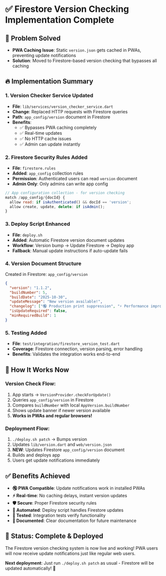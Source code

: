 # ✅ Firestore Version Checking Implementation Complete

## 🎯 **Problem Solved**
- **PWA Caching Issue**: Static `version.json` gets cached in PWAs, preventing update notifications
- **Solution**: Moved to Firestore-based version checking that bypasses all caching

## 🔥 **Implementation Summary**

### **1. Version Checker Service Updated**
- **File**: `lib/services/version_checker_service.dart`
- **Change**: Replaced HTTP requests with Firestore queries
- **Path**: `app_config/version` document in Firestore
- **Benefits**: 
  - ✅ Bypasses PWA caching completely
  - ✅ Real-time updates
  - ✅ No HTTP cache issues
  - ✅ Admin can update instantly

### **2. Firestore Security Rules Added**
- **File**: `firestore.rules`
- **Added**: `app_config` collection rules
- **Permission**: Authenticated users can read `version` document
- **Admin Only**: Only admins can write app config

```javascript
// App configuration collection - for version checking
match /app_config/{docId} {
  allow read: if isAuthenticated() && docId == 'version';
  allow create, update, delete: if isAdmin();
}
```

### **3. Deploy Script Enhanced**
- **File**: `deploy.sh`
- **Added**: Automatic Firestore version document updates
- **Workflow**: Version bump → Update Firestore → Deploy app
- **Fallback**: Manual update instructions if auto-update fails

### **4. Version Document Structure**
Created in Firestore: `app_config/version`

```json
{
  "version": "1.1.2",
  "buildNumber": 5,
  "buildDate": "2025-10-30",
  "updateMessage": "New version available!",
  "changelog": ["🔇 Production print suppression", "⚡ Performance improvements"],
  "isUpdateRequired": false,
  "minRequiredBuild": 1
}
```

### **5. Testing Added**
- **File**: `test/integration/firestore_version_test.dart`
- **Coverage**: Firestore connection, version parsing, error handling
- **Benefits**: Validates the integration works end-to-end

## 🚀 **How It Works Now**

### **Version Check Flow:**
1. App starts → `VersionProvider.checkForUpdate()`
2. Queries `app_config/version` in Firestore
3. Compares `buildNumber` with local `AppVersion.buildNumber`
4. Shows update banner if newer version available
5. **Works in PWAs and regular browsers!**

### **Deployment Flow:**
1. `./deploy.sh patch` → Bumps version
2. Updates `lib/version.dart` and `web/version.json`
3. **NEW**: Updates Firestore `app_config/version` document
4. Builds and deploys app
5. Users get update notifications immediately

## ✅ **Benefits Achieved**

- **🔇 PWA Compatible**: Update notifications work in installed PWAs
- **⚡ Real-time**: No caching delays, instant version updates
- **🛡️ Secure**: Proper Firestore security rules
- **🤖 Automated**: Deploy script handles Firestore updates
- **🧪 Tested**: Integration tests verify functionality
- **📖 Documented**: Clear documentation for future maintenance

## 🎉 **Status: Complete & Deployed**

The Firestore version checking system is now live and working! PWA users will now receive update notifications just like regular web users.

**Next deployment**: Just run `./deploy.sh patch` as usual - Firestore will be updated automatically! 🚀